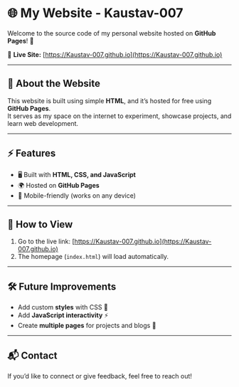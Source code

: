 # 🌐 My Website - Kaustav-007

Welcome to the source code of my personal website hosted on **GitHub Pages**! 🚀  

🔗 **Live Site:** [https://Kaustav-007.github.io](https://Kaustav-007.github.io)

---

## 📖 About the Website
This website is built using simple **HTML**, and it’s hosted for free using **GitHub Pages**.  
It serves as my space on the internet to experiment, showcase projects, and learn web development.

---

## ⚡ Features
- 🖥️ Built with **HTML, CSS, and JavaScript**  
- 🌍 Hosted on **GitHub Pages**  
- 📱 Mobile-friendly (works on any device)  

---

## 🚀 How to View
1. Go to the live link: [https://Kaustav-007.github.io](https://Kaustav-007.github.io)  
2. The homepage (`index.html`) will load automatically.  

---

## 🛠️ Future Improvements
- Add custom **styles** with CSS 🎨  
- Add **JavaScript interactivity** ⚡  
- Create **multiple pages** for projects and blogs 📑  

---

## 📬 Contact
If you’d like to connect or give feedback, feel free to reach out!  
